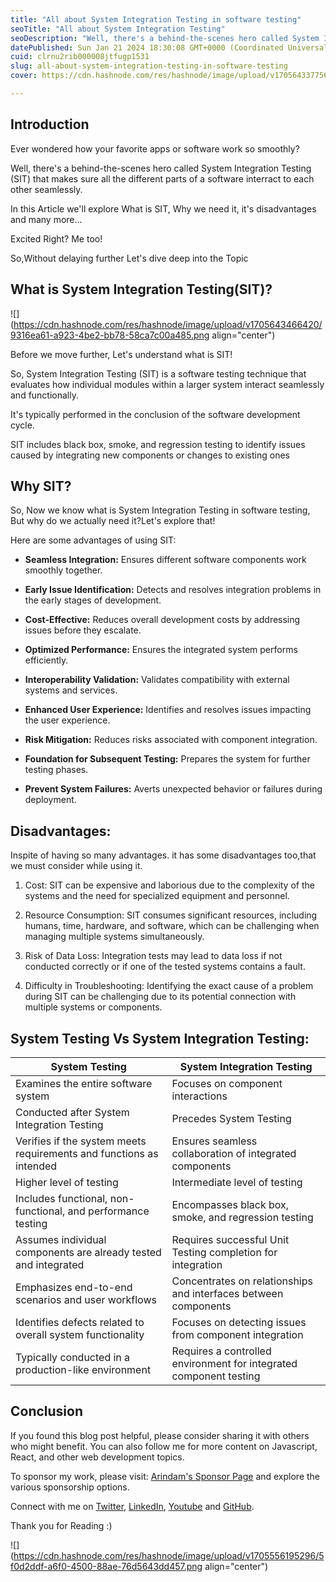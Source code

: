 ```yaml
---
title: "All about System Integration Testing in software testing"
seoTitle: "All about System Integration Testing"
seoDescription: "Well, there's a behind-the-scenes hero called System Integration Testing (SIT) that makes sure all the different parts of a software interract to each other"
datePublished: Sun Jan 21 2024 18:30:08 GMT+0000 (Coordinated Universal Time)
cuid: clrnu2rib000008jtfugp1531
slug: all-about-system-integration-testing-in-software-testing
cover: https://cdn.hashnode.com/res/hashnode/image/upload/v1705643377569/2f0ac399-57b9-416b-926c-c9a0c7019b66.png

---
```


## Introduction

Ever wondered how your favorite apps or software work so smoothly?

Well, there's a behind-the-scenes hero called System Integration Testing (SIT) that makes sure all the different parts of a software interract to each other seamlessly.

In this Article we'll explore What is SIT, Why we need it, it's disadvantages and many more...

Excited Right? Me too!

So,Without delaying further Let's dive deep into the Topic

## What is System Integration Testing(SIT)?

![](https://cdn.hashnode.com/res/hashnode/image/upload/v1705643466420/9316ea61-a923-4be2-bb78-58ca7c00a485.png align="center")

Before we move further, Let's understand what is SIT!

So, System Integration Testing (SIT) is a software testing technique that evaluates how individual modules within a larger system interact seamlessly and functionally.

It's typically performed in the conclusion of the software development cycle.

SIT includes black box, smoke, and regression testing to identify issues caused by integrating new components or changes to existing ones

## Why SIT?

So, Now we know what is System Integration Testing in software testing, But why do we actually need it?Let's explore that!

Here are some advantages of using SIT:

* **Seamless Integration:** Ensures different software components work smoothly together.
    
* **Early Issue Identification:** Detects and resolves integration problems in the early stages of development.
    
* **Cost-Effective:** Reduces overall development costs by addressing issues before they escalate.
    
* **Optimized Performance:** Ensures the integrated system performs efficiently.
    
* **Interoperability Validation:** Validates compatibility with external systems and services.
    
* **Enhanced User Experience:** Identifies and resolves issues impacting the user experience.
    
* **Risk Mitigation:** Reduces risks associated with component integration.
    
* **Foundation for Subsequent Testing:** Prepares the system for further testing phases.
    
* **Prevent System Failures:** Averts unexpected behavior or failures during deployment.
    

## Disadvantages:

Inspite of having so many advantages. it has some disadvantages too,that we must consider while using it.

1. Cost: SIT can be expensive and laborious due to the complexity of the systems and the need for specialized equipment and personnel.
    
2. Resource Consumption: SIT consumes significant resources, including humans, time, hardware, and software, which can be challenging when managing multiple systems simultaneously.
    
3. Risk of Data Loss: Integration tests may lead to data loss if not conducted correctly or if one of the tested systems contains a fault.
    
4. Difficulty in Troubleshooting: Identifying the exact cause of a problem during SIT can be challenging due to its potential connection with multiple systems or components.
    

## System Testing Vs System Integration Testing:

| **System Testing** | **System Integration Testing** |
| --- | --- |
| Examines the entire software system | Focuses on component interactions |
| Conducted after System Integration Testing | Precedes System Testing |
| Verifies if the system meets requirements and functions as intended | Ensures seamless collaboration of integrated components |
| Higher level of testing | Intermediate level of testing |
| Includes functional, non-functional, and performance testing | Encompasses black box, smoke, and regression testing |
| Assumes individual components are already tested and integrated | Requires successful Unit Testing completion for integration |
| Emphasizes end-to-end scenarios and user workflows | Concentrates on relationships and interfaces between components |
| Identifies defects related to overall system functionality | Focuses on detecting issues from component integration |
| Typically conducted in a production-like environment | Requires a controlled environment for integrated component testing |

## Conclusion

If you found this blog post helpful, please consider sharing it with others who might benefit. You can also follow me for more content on Javascript, React, and other web development topics.

To sponsor my work, please visit: [Arindam's Sponsor Page](https://arindam1729.hashnode.dev/sponsor) and explore the various sponsorship options.

Connect with me on [Twitter](https://twitter.com/intent/follow?screen_name=Arindam_1729), [LinkedIn](https://www.linkedin.com/in/arindam2004/), [Youtube](https://www.youtube.com/channel/@Arindam_1729) and [GitHub](https://github.com/Arindam200).

Thank you for Reading :)

![](https://cdn.hashnode.com/res/hashnode/image/upload/v1705556195296/5f0d2ddf-a6f0-4500-88ae-76d5643dd457.png align="center")